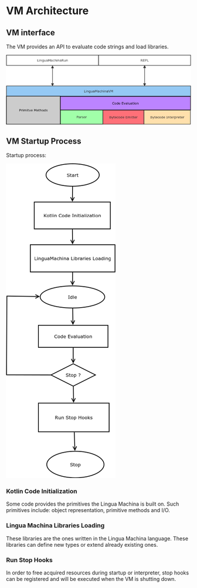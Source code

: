 # VM Architecture

## VM interface

The VM provides an API to evaluate code strings and load libraries.

![VM base architecture](vm-base-architecture-draft.png)

## VM Startup Process

Startup process:

![VM base startup process](vm-base-startup.png)

### Kotlin Code Initialization

Some code provides the primitives the Lingua Machina is built on.
Such primitives include: object representation, primitive methods and I/O.

### Lingua Machina Libraries Loading

These libraries are the ones written in the Lingua Machina language. These libraries can define new types or
extend already existing ones.

### Run Stop Hooks

In order to free acquired resources during startup or interpreter, stop hooks can be registered and will be executed
when the VM is shutting down.
